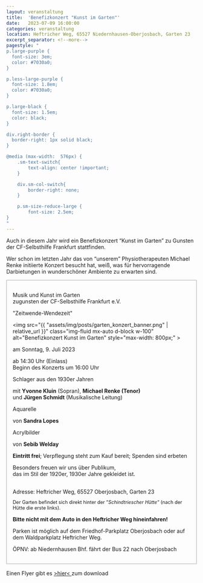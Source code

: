 ```yaml
---
layout: veranstaltung
title:  'Benefizkonzert "Kunst im Garten"'
date:   2023-07-09 16:00:00
categories: veranstaltung
location: Heftricher Weg, 65527 Niedernhausen-Oberjosbach, Garten 23
excerpt_separator: <!--more-->
pagestyle: "
p.large-purple {
  font-size: 3em;
  color: #7030a0;
}

p.less-large-purple {
  font-size: 1.8em;
  color: #7030a0;
}

p.large-black {
  font-size: 1.5em;
  color: black;
}

div.right-border {
  border-right: 1px solid black;
}

@media (max-width: 	576px) {
    .sm-text-switch{
        text-align: center !important;
    }

    div.sm-col-switch{
        border-right: none;
    }

    p.sm-size-reduce-large {
        font-size: 2.5em;
}
"
---
```


Auch in diesem Jahr wird ein Benefizkonzert “Kunst im Garten” zu Gunsten der CF-Selbsthilfe Frankfurt stattfinden.

Wer schon im letzten Jahr das von “unserem” Physiotherapeuten Michael Renke initiierte Konzert besucht hat, weiß, was für hervorragende Darbietungen in wunderschöner Ambiente zu erwarten sind.

<div style="border: 1px solid darkgrey; padding: 1rem">

<p class="text-center large-black">Musik und Kunst im Garten<br>
zugunsten der CF-Selbsthilfe Frankfurt e.V.</p>

<p class="text-center large-purple sm-size-reduce-large">"Zeitwende-Wendezeit"</p>

<img src="{{ "assets/img/posts/garten_konzert_banner.png" | relative_url }}"
     class="img-fluid mx-auto d-block w-100"
     alt="Benefizkonzert Kunst im Garten"
     style="max-width: 800px;"
     >

<p class="text-center large-purple sm-size-reduce-large">am Sonntag, 9. Juli 2023</p>

<div class="container">
  <div class="row justify-content-center">
    <div class="col-sm-4 text-end right-border sm-col-switch sm-text-switch">
      ab 14:30 Uhr (Einlass)
    </div>
    <div class="col-sm-4 sm-text-switch">
      Beginn des Konzerts um 16:00 Uhr
    </div>
  </div>
</div>

<p class="text-center less-large-purple">Schlager aus den 1930er Jahren</p>
<p class="text-center">
mit <b>Yvonne Kluin</b> (Sopran), <b>Michael Renke (Tenor)</b><br>
und <b>Jürgen Schmidt</b> (Musikalische Leitung)
</p>

<div class="container">
  <div class="row justify-content-center">
    <div class="col-sm-4 text-end right-border sm-col-switch sm-text-switch">
      <p class="less-large-purple sm-text-switch">Aquarelle</p>
      <p class="text-end sm-text-switch">
        von <b>Sandra Lopes</b>
      </p>
    </div>
    <div class="col-sm-4 sm-text-switch">
      <p class="less-large-purple">Acrylbilder</p>
      <p>
        von <b>Sebib Welday</b>
      </p>
    </div>
  </div>
</div>

<p class="text-center">
<b>Eintritt frei</b>; Verpflegung steht zum Kauf bereit; Spenden sind erbeten
</p>

<p class="text-center">
Besonders freuen wir uns über Publikum,<br>
das im Stil der 1920er, 1930er Jahre gekleidet ist.
</p>

<p  class="text-center" style="padding-top: 1rem; margin-bottom: 0">Adresse: Heftricher Weg, 65527 Oberjosbach, Garten 23</p>
<p  class="text-center" style="font-size:0.9em">Der Garten befindet sich direkt hinter der “<i>Schindtriescher Hütte</i>“ (nach der Hütte die erste links).
</p>

<p  class="text-center" style="margin-bottom: 0"><b>Bitte nicht mit dem Auto in den Heftricher Weg hineinfahren!</b></p>
<p class="text-center">
Parken ist möglich auf dem Friedhof-Parkplatz Oberjosbach
oder auf dem Waldparkplatz Heftricher Weg.
</p>

<p class="text-center">
ÖPNV: ab Niedernhausen Bhf. fährt der Bus 22 nach Oberjosbach
</p>

</div>

<div style="padding-top: 1rem">
Einen Flyer gibt es <a href="{{ "/assets/downloads/Flyer-Kunst-im-Garten23.pdf" | relative_url }}" class="cf-a">>hier< </a> zum download
</div>
